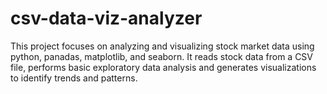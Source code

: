 # csv-data-viz-analyzer
This project focuses on analyzing and visualizing stock market data using python, panadas, matplotlib, and seaborn. It reads stock data from a CSV file, performs basic exploratory data analysis and generates visualizations to identify  trends and patterns.
